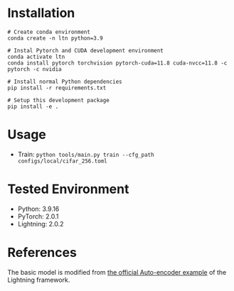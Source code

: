 # Installation

```shell
# Create conda environment
conda create -n ltn python=3.9

# Instal Pytorch and CUDA development environment
conda activate ltn 
conda install pytorch torchvision pytorch-cuda=11.8 cuda-nvcc=11.8 -c pytorch -c nvidia

# Install normal Python dependencies
pip install -r requirements.txt

# Setup this development package
pip install -e .
```

# Usage

- Train: `python tools/main.py train --cfg_path configs/local/cifar_256.toml`

# Tested Environment

- Python: 3.9.16
- PyTorch: 2.0.1
- Lightning: 2.0.2

# References

The basic model is modified from [the official Auto-encoder example](https://lightning.ai/docs/pytorch/stable/notebooks/course_UvA-DL/08-deep-autoencoders.html) of the Lightning framework. 
